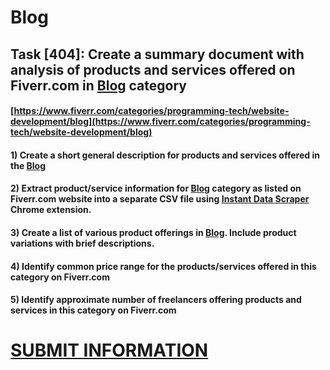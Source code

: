 # Blog
## Task [404]: Create a summary document with analysis of products and services offered on Fiverr.com in [Blog](https://www.fiverr.com/categories/programming-tech/website-development/blog) category
#### [https://www.fiverr.com/categories/programming-tech/website-development/blog](https://www.fiverr.com/categories/programming-tech/website-development/blog)
#### 1) Create a short general description for products and services offered in the [Blog](https://www.fiverr.com/categories/programming-tech/website-development/blog)
#### 2) Extract product/service information for [Blog](https://www.fiverr.com/categories/programming-tech/website-development/blog) category as listed on Fiverr.com website into a separate CSV file using [Instant Data Scraper](https://chrome.google.com/webstore/detail/instant-data-scraper/ofaokhiedipichpaobibbnahnkdoiiah) Chrome extension.
#### 3) Create a list of various product offerings in [Blog](https://www.fiverr.com/categories/programming-tech/website-development/blog). Include product variations with brief descriptions.
#### 4) Identify common price range for the products/services offered in this category on Fiverr.com
#### 5) Identify approximate number of freelancers offering products and services in this category on Fiverr.com

# [SUBMIT INFORMATION](https://forms.office.com/r/8AEKjkLxKG)
